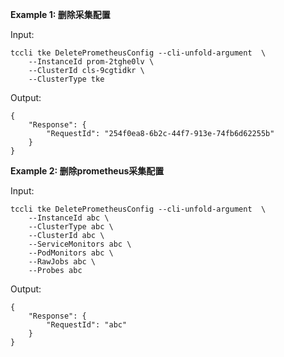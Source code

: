 **Example 1: 删除采集配置**



Input: 

```
tccli tke DeletePrometheusConfig --cli-unfold-argument  \
    --InstanceId prom-2tghe0lv \
    --ClusterId cls-9cgtidkr \
    --ClusterType tke
```

Output: 
```
{
    "Response": {
        "RequestId": "254f0ea8-6b2c-44f7-913e-74fb6d62255b"
    }
}
```

**Example 2: 删除prometheus采集配置**



Input: 

```
tccli tke DeletePrometheusConfig --cli-unfold-argument  \
    --InstanceId abc \
    --ClusterType abc \
    --ClusterId abc \
    --ServiceMonitors abc \
    --PodMonitors abc \
    --RawJobs abc \
    --Probes abc
```

Output: 
```
{
    "Response": {
        "RequestId": "abc"
    }
}
```

